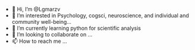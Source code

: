 - 👋 Hi, I’m @Lgmarzv
- 👀 I’m interested in Psychology, cogsci, neuroscience, and individual and community well-being...
- 🌱 I’m currently learning python for scientific analysis 
- 💞️ I’m looking to collaborate on ...
- 📫 How to reach me ...

<!---
Lgmarzv/Lgmarzv is a ✨ special ✨ repository because its `README.md` (this file) appears on your GitHub profile.
You can click the Preview link to take a look at your changes.
--->
